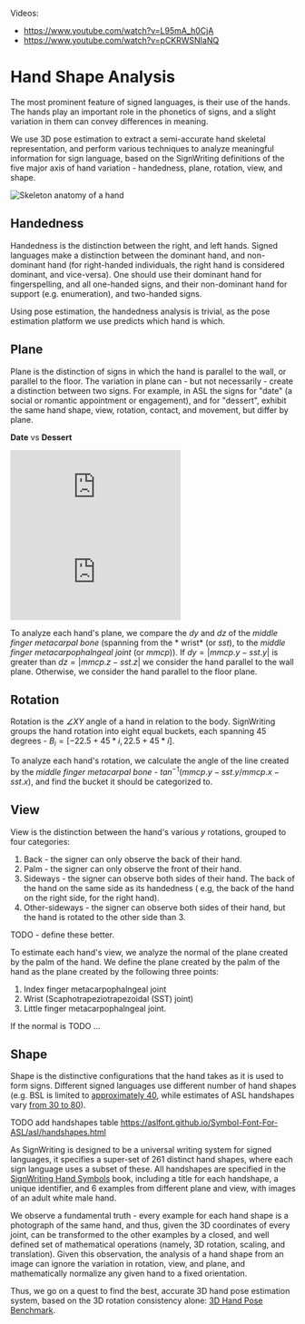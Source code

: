 Videos:

- https://www.youtube.com/watch?v=L95mA_h0CjA
- https://www.youtube.com/watch?v=pCKRWSNIaNQ

# Hand Shape Analysis

The most prominent feature of signed languages, is their use of the hands. The hands play an important role in the
phonetics of signs, and a slight variation in them can convey differences in meaning.

We use 3D pose estimation to extract a semi-accurate hand skeletal representation, and perform various techniques to
analyze meaningful information for sign language, based on the SignWriting definitions of the five major axis of hand
variation - handedness, plane, rotation, view, and shape.

![Skeleton anatomy of a hand](https://www.assh.org/handcare/servlet/servlet.FileDownload?file=00P0a00000ocFz1EAE)

## Handedness

Handedness is the distinction between the right, and left hands. Signed languages make a distinction between the
dominant hand, and non-dominant hand
(for right-handed individuals, the right hand is considered dominant, and vice-versa). One should use their dominant
hand for fingerspelling, and all one-handed signs, and their non-dominant hand for support (e.g. enumeration), and
two-handed signs.

Using pose estimation, the handedness analysis is trivial, as the pose estimation platform we use predicts which hand is
which.

## Plane

Plane is the distinction of signs in which the hand is parallel to the wall, or parallel to the floor. The variation in
plane can - but not necessarily - create a distinction between two signs. For example, in ASL the signs for "date" (a
social or romantic appointment or engagement), and for "dessert", exhibit the same hand shape, view, rotation, contact,
and movement, but differ by plane.

**Date**  vs **Dessert**

![date](https://www.signbank.org/signpuddle2.0/glyphogram.php?text=AS10110S10118S20600M17x22S101101xn21S10118n17xn21S20600n11x11&pad=10&name=date)
![dessert](https://www.signbank.org/signpuddle2.0/glyphogram.php?text=AS10140S10148S20600M17x21S101401xn22S10148n17xn22S20600n11x10&pad=10&name=dessert)

To analyze each hand's plane, we compare the *dy* and *dz* of the *middle finger metacarpal bone* (spanning from the *
wrist* (or *sst*), to the *middle finger metacarpophalngeal joint* (or *mmcp*)). If $dy = |mmcp.y - sst.y|$ is greater
than $dz = |mmcp.z - sst.z|$ we consider the hand parallel to the wall plane. Otherwise, we consider the hand parallel
to the floor plane.

## Rotation

Rotation is the *∠XY* angle of a hand in relation to the body. SignWriting groups the hand rotation into eight equal
buckets, each spanning 45 degrees - $B_i = [-22.5 + 45*i, 22.5 + 45*i]$.

To analyze each hand's rotation, we calculate the angle of the line created by the *middle finger metacarpal bone* -
$tan^{-1}(mmcp.y - sst.y / mmcp.x - sst.x)$, and find the bucket it should be categorized to.

## View

View is the distinction between the hand's various *y* rotations, grouped to four categories:

1. Back - the signer can only observe the back of their hand.
2. Palm - the signer can only observe the front of their hand.
3. Sideways - the signer can observe both sides of their hand. The back of the hand on the same side as its handedness (
   e.g, the back of the hand on the right side, for the right hand).
3. Other-sideways - the signer can observe both sides of their hand, but the hand is rotated to the other side than 3.

TODO - define these better.

To estimate each hand's view, we analyze the normal of the plane created by the palm of the hand. We define the plane
created by the palm of the hand as the plane created by the following three points:

1. Index finger metacarpophalngeal joint
2. Wrist (Scaphotrapeziotrapezoidal (SST) joint)
3. Little finger metacarpophalngeal joint.

If the normal is TODO ...

## Shape

Shape is the distinctive configurations that the hand takes as it is used to form signs. Different signed languages use
different number of hand shapes (e.g. BSL is limited
to [approximately 40](https://bsl.surrey.ac.uk/principles/i-hand-shapes), while estimates of ASL handshapes
vary [from 30 to 80](https://aslfont.github.io/Symbol-Font-For-ASL/asl/handshapes.html)).

TODO add handshapes table https://aslfont.github.io/Symbol-Font-For-ASL/asl/handshapes.html

As SignWriting is designed to be a universal writing system for signed languages, it specifies a super-set of 261
distinct hand shapes, where each sign language uses a subset of these. All handshapes are specified in
the [SignWriting Hand Symbols](https://www.academia.edu/39941992/SignWriting_Hand_Symbols_in_the_International_SignWriting_Alphabet_2010)
book, including a title for each handshape, a unique identifier, and 6 examples from different plane and view, with
images of an adult white male hand.

We observe a fundamental truth - every example for each hand shape is a photograph of the same hand, and thus, given the
3D coordinates of every joint, can be transformed to the other examples by a closed, and well defined set of
mathematical operations (namely, 3D rotation, scaling, and translation). Given this observation, the analysis of a hand
shape from an image can ignore the variation in rotation, view, and plane, and mathematically normalize any given hand
to a fixed orientation.

Thus, we go on a quest to find the best, accurate 3D hand pose estimation system, based on the 3D rotation consistency
alone: [3D Hand Pose Benchmark](https://github.com/sign/3d-hands-benchmark).

